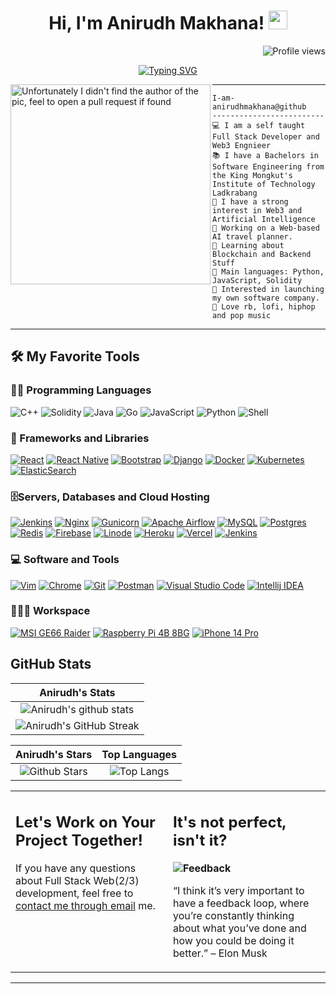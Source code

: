 <h1 align="center">
Hi, I'm Anirudh Makhana!
  <img src="https://media.giphy.com/media/hvRJCLFzcasrR4ia7z/giphy.gif" width="30"></h1>
 <!--<img src="https://komarev.com/ghpvc/?username=anirudhmakhana&label=Profile%20Views&color=0e75b6&style=flat" align='right' alt="anirudhmakhana" />-->
 <img src="https://gpvc.arturio.dev/anirudhmakhana" alt="Profile views" align='right'/> <a href="https://github.com/anirudhmakhana/anirudhmakhana"> </a> 
<br/>

<!-- Typing SVG by DenverCoder1 - https://github.com/DenverCoder1/readme-typing-svg -->
<p align="center">
  <a href="https://git.io/typing-svg"><img src="https://readme-typing-svg.herokuapp.com?font=Inter&pause=1000&center=true&vCenter=true&width=435&lines=Self-learner;Software+Engineer;Blockchain+%7C+DeFi+" alt="Typing SVG" /></a>
</p>

<img align="left" src="https://avatars.githubusercontent.com/u/67134217?v=4" alt="Unfortunately I didn't find the author of the pic, feel to open a pull request if found" width="320" />
<hr>

```
I-am-anirudhmakhana@github
-------------------------
💻 I am a self taught Full Stack Developer and Web3 Engnieer
📚 I have a Bachelors in Software Engineering from the King Mongkut's Institute of Technology Ladkrabang
📝 I have a strong interest in Web3 and Artificial Intelligence
🔭 Working on a Web-based AI travel planner.
🌱 Learning about Blockchain and Backend Stuff
🌟 Main languages: Python, JavaScript, Solidity
🚩 Interested in launching my own software company.
🎵 Love rb, lofi, hiphop and pop music
```
<hr>


## 🛠️ My Favorite Tools

### 👨‍💻 Programming Languages

<p>
    <img alt="C++" src="https://img.shields.io/badge/c++-%2300599C.svg?style=for-the-badge&logo=c%2B%2B&logoColor=white)">
    <img alt="Solidity" src="https://img.shields.io/badge/Solidity-%23363636.svg?style=for-the-badge&logo=solidity&logoColor=white">
    <img alt="Java" src="https://img.shields.io/badge/java-%23ED8B00.svg?style=for-the-badge&logo=java&logoColor=white">
    <img alt="Go" src="https://img.shields.io/badge/go-%2300ADD8.svg?style=for-the-badge&logo=go&logoColor=white">
    <img alt="JavaScript" src="https://img.shields.io/badge/javascript-%23323330.svg?style=for-the-badge&logo=javascript&logoColor=%23F7DF1E">
    <img alt="Python" src="https://img.shields.io/badge/python-3670A0?style=for-the-badge&logo=python&logoColor=ffdd54">
    <img alt="Shell" src="https://img.shields.io/badge/shell_script-%23121011.svg?style=for-the-badge&logo=gnu-bash&logoColor=white">

### 🧰 Frameworks and Libraries

<p>
    <a href="#"><img alt="React" src="https://img.shields.io/badge/React-20232A?style=for-the-badge&logo=react&logoColor=61DAFB"></a>
    <a href="#"><img alt="React Native" src="https://img.shields.io/badge/React_Native-20232A?style=for-the-badge&logo=react&logoColor=61DAFB"></a>
    <a href="#"><img alt="Bootstrap" src="https://img.shields.io/badge/Bootstrap-563D7C?style=for-the-badge&logo=bootstrap&logoColor=white"></a>
    <a href="#"><img alt="Django" src="https://img.shields.io/badge/Django-092E20?style=for-the-badge&logo=django&logoColor=white"></a>
    <a href="#"><img alt="Docker" src="https://img.shields.io/badge/docker-%230db7ed.svg?style=for-the-badge&logo=docker&logoColor=whit"></a>
    <a href="#"><img alt="Kubernetes" src="https://img.shields.io/badge/kubernetes-%23326ce5.svg?style=for-the-badge&logo=kubernetes&logoColor=white"></a>
    <a href="#"><img alt="ElasticSearch" src="https://img.shields.io/badge/-ElasticSearch-005571?style=for-the-badge&logo=elasticsearch"></a>

</p>

### 🗄️Servers, Databases and Cloud Hosting

<p>
     <a href="#"><img alt="Jenkins" src="https://img.shields.io/badge/jenkins-%232C5263.svg?style=for-the-badge&logo=jenkins&logoColor=white"></a>
    <a href="#"><img alt="Nginx" src="https://img.shields.io/badge/nginx-%23009639.svg?style=for-the-badge&logo=nginx&logoColor=white"></a>
    <a href="#"><img alt="Gunicorn" src ="https://img.shields.io/badge/gunicorn-%298729.svg?style=for-the-badge&logo=gunicorn&logoColor=white"></a>
    <a href="#"><img alt="Apache Airflow" src ="https://img.shields.io/badge/Apache%20Airflow-017CEE?style=for-the-badge&logo=Apache%20Airflow&logoColor=white"></a>
    <a href="#"><img alt="MySQL" src="https://img.shields.io/badge/MySQL-00000F?style=for-the-badge&logo=mysql&logoColor=white"></a>
    <a href="#"><img alt="Postgres" src="https://img.shields.io/badge/postgres-%23316192.svg?style=for-the-badge&logo=postgresql&logoColor=white"></a>
    <a href="#"><img alt="Redis" src ="https://img.shields.io/badge/redis-%23DD0031.svg?style=for-the-badge&logo=redis&logoColor=white"></a>
    <a href="#"><img alt="Firebase" src ="https://img.shields.io/badge/Firebase-039BE5?style=for-the-badge&logo=Firebase&logoColor=white"></a>
    <a href="#"><img alt="Linode" src ="https://img.shields.io/badge/linode-00A95C?style=for-the-badge&logo=linode&logoColor=white"></a>
    <a href="#"><img alt="Heroku" src ="https://img.shields.io/badge/heroku-%23430098.svg?style=for-the-badge&logo=heroku&logoColor=white"></a>
    <a href="#"><img alt="Vercel" src ="https://img.shields.io/badge/vercel-%23000000.svg?style=for-the-badge&logo=vercel&logoColor=white"></a>
    <a href="#"><img alt="Jenkins" src ="https://img.shields.io/badge/jenkins-%232C5263.svg?style=for-the-badge&logo=jenkins&logoColor=white"></a>
</p>

### 💻 Software and Tools

<p>
    <a href="#"><img alt="Vim" src="https://img.shields.io/badge/VIM-%2311AB00.svg?style=for-the-badge&logo=vim&logoColor=white"></a>
    <a href="#"><img alt="Chrome" src="https://img.shields.io/badge/Chrome-3DDC84?logo=google-chrome&logoColor=white"></a>
    <a href="#"><img alt="Git" src="https://img.shields.io/badge/git-%23F05033.svg?style=for-the-badge&logo=git&logoColor=white"></a>
    <a href="#"><img alt="Postman" src="https://img.shields.io/badge/Postman-FF6C37?style=for-the-badge&logo=postman&logoColor=white"></a>
    <a href="#"><img alt="Visual Studio Code" src="https://img.shields.io/badge/Visual%20Studio%20Code-0078d7.svg?style=for-the-badge&logo=visual-studio-code&logoColor=white"></a>
    <a href="#"><img alt="Intellij IDEA" src="https://img.shields.io/badge/IntelliJIDEA-000000.svg?style=for-the-badge&logo=intellij-idea&logoColor=white"></a>
</p>

### 👨🏽‍💻 Workspace
<p>
    <a href="#"><img alt="MSI GE66 Raider" src="https://img.shields.io/badge/Ubuntu-E95420?style=for-the-badge&logo=ubuntu&logoColor=white"></a>
    <a href="#"><img alt="Raspberry Pi 4B 8BG" src="https://img.shields.io/badge/Raspberry%20Pi-A22846?style=for-the-badge&logo=Raspberry%20Pi&logoColor=white"></a>
    <a href="#"><img alt="iPhone 14 Pro" src="https://img.shields.io/badge/Apple-%23000000.svg?style=for-the-badge&logo=apple&logoColor=white"></a>
</p>


## GitHub Stats


|                                                                     Anirudh's Stats                                                                     |
|:------------------------------------------------------------------------------------------------------------------------------------------------------:|
| ![Anirudh's github stats](https://github-readme-stats.vercel.app/api?username=anirudhmakhana&show_icons=true&theme=algolia)              | 
| ![Anirudh's GitHub Streak](https://github-readme-streak-stats.herokuapp.com/?user=anirudhmakhana&theme=algolia)                    | 
    

|                                                                                                      Anirudh's Stars                                                                                                       |                                                           Top Languages                                                           |      
|:-------------------------------------------------------------------------------------------------------------------------------------------------------------------------------------------------------------------------:|:---------------------------------------------------------------------------------------------------------------------------------:|
| ![Github Stars](https://github-readme-stats.vercel.app/api?username=anirudhmakhana&show_icons=true&locale=en&count_private=true&hide_rank=true&custom_title=My%20GitHub%20Stats&disable_animations=true&theme=algolia) | ![Top Langs](https://github-readme-stats.vercel.app/api/top-langs/?username=anirudhmakhana&langs_count=8&theme=algolia&layout=compact) |




<table style="border: none">
  <tr>
  <td width="50%" valign="top">

## Let's Work on Your Project Together!

If you have any questions about Full Stack Web(2/3) development, feel free to <a href="mailto:makhana.anirudh@gmail.com">contact me through email</a> me.

  </td>
  <td width="50%" valign="top">

## It's not perfect, isn't it?

**<img alt="Feedback" src="https://img.shields.io/badge/Ask%20me-anything-1abc9c.svg">**

“I think it’s very important to have a feedback loop, where you’re constantly thinking about what you’ve done and how you could be doing it better.”
– Elon Musk

  </td>
  </tr>
</table>

------
